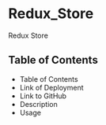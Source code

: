 # Redux_Store
Redux Store
## Table of Contents
- Table of Contents
- Link of Deployment
- Link to GitHub
- Description
- Usage
##
